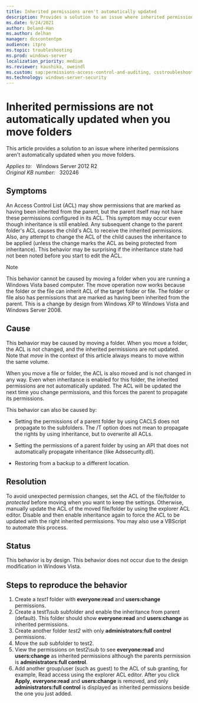 ```yaml
---
title: Inherited permissions aren't automatically updated
description: Provides a solution to an issue where inherited permissions aren't automatically updated when you move folders.
ms.date: 9/24/2021
author: Deland-Han
ms.author: delhan
manager: dcscontentpm
audience: itpro
ms.topic: troubleshooting
ms.prod: windows-server
localization_priority: medium
ms.reviewer: kaushika, oweindl
ms.custom: sap:permissions-access-control-and-auditing, csstroubleshoot
ms.technology: windows-server-security
---
```

# Inherited permissions are not automatically updated when you move folders

This article provides a solution to an issue where inherited permissions aren't automatically updated when you move folders.

_Applies to:_ &nbsp; Windows Server 2012 R2  
_Original KB number:_ &nbsp; 320246

## Symptoms

An Access Control List (ACL) may show permissions that are marked as having been inherited from the parent, but the parent itself may not have these permissions configured in its ACL. This symptom may occur even though inheritance is still enabled. Any subsequent change to the parent folder's ACL causes the child's ACL to receive the inherited permissions. Also, any attempt to change the ACL of the child causes the inheritance to be applied (unless the change marks the ACL as being protected from inheritance). This behavior may be surprising if the inheritance state had not been noted before you start to edit the ACL.

> [!NOTE]
> This behavior cannot be caused by moving a folder when you are running a Windows Vista based computer. The move operation now works because the folder or the file can inherit ACL of the target folder or file. The folder or file also has permissions that are marked as having been inherited from the parent. This is a change by design from Windows XP to Windows Vista and Windows Server 2008.

## Cause

This behavior may be caused by moving a folder. When you move a folder, the ACL is not changed, and the inherited permissions are not updated. Note that *move* in the context of this article always means to move within the same volume.

When you move a file or folder, the ACL is also moved and is not changed in any way. Even when inheritance is enabled for this folder, the inherited permissions are not automatically updated. The ACL will be updated the next time you change permissions, and this forces the parent to propagate its permissions.

This behavior can also be caused by:

- Setting the permissions of a parent folder by using CACLS does not propagate to the subfolders. The /T option does not mean to propagate the rights by using inheritance, but to overwrite all ACLs.

- Setting the permissions of a parent folder by using an API that does not automatically propagate inheritance (like Adssecurity.dll).

- Restoring from a backup to a different location.

## Resolution

To avoid unexpected permission changes, set the ACL of the file/folder to *protected* before moving when you want to keep the settings. Otherwise, manually update the ACL of the moved file/folder by using the explorer ACL editor. Disable and then enable inheritance again to force the ACL to be updated with the right inherited permissions. You may also use a VBScript to automate this process.

## Status

This behavior is by design. This behavior does not occur due to the design modification in Windows Vista.

## Steps to reproduce the behavior

1. Create a *test1* folder with **everyone:read** and **users:change** permissions.
2. Create a test1\sub subfolder and enable the inheritance from parent (default). This folder should show **everyone:read** and **users:change** as inherited permissions.
3. Create another folder *test2* with only **administrators:full control** permissions.
4. Move the *sub* subfolder to test2.
5. View the permissions on test2\sub to see **everyone:read** and **users:change** as inherited permissions although the parents permission is **administrators:full control**.
6. Add another group/user (such as guest) to the ACL of sub granting, for example, Read access using the explorer ACL editor. After you click **Apply**, **everyone:read** and **users:change** is removed, and only **administrators:full control** is displayed as inherited permissions beside the one you just added.
